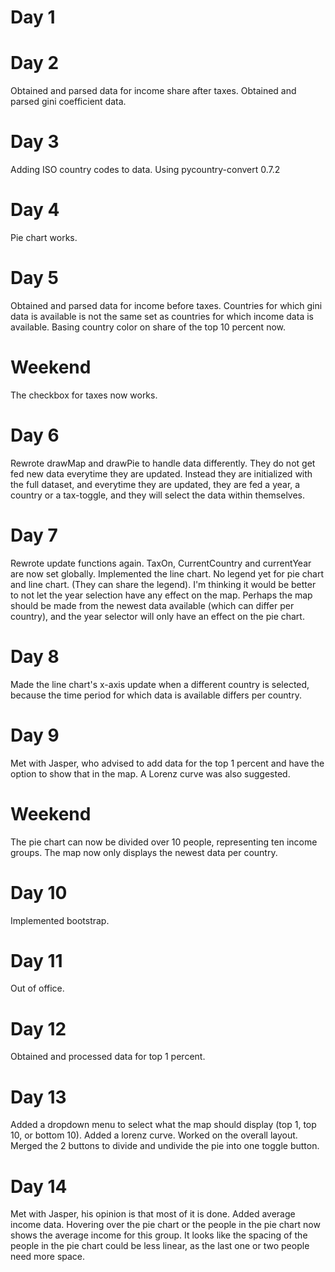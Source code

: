 # Day 1

# Day 2
Obtained and parsed data for income share after taxes.
Obtained and parsed gini coefficient data.


# Day 3
Adding ISO country codes to data.
Using pycountry-convert 0.7.2

# Day 4
Pie chart works.

# Day 5
Obtained and parsed data for income before taxes.
Countries for which gini data is available is not the same set as countries for which income data is available. Basing country color on share of the top 10 percent now.


# Weekend
The checkbox for taxes now works.


# Day 6
Rewrote drawMap and drawPie to handle data differently. They do not get fed new data everytime they are updated. Instead they are initialized with the full dataset, and everytime they are updated, they are fed a year, a country or a tax-toggle, and they will select the data within themselves.


# Day 7
Rewrote update functions again. TaxOn, CurrentCountry and currentYear are now set globally.
Implemented the line chart. No legend yet for pie chart and line chart. (They can share the legend).
I'm thinking it would be better to not let the year selection have any effect on the map. Perhaps the map should be made from the newest data available (which can differ per country), and the year selector will only have an effect on the pie chart.


# Day 8
Made the line chart's x-axis update when a different country is selected, because the time period for which data is available differs per country.



# Day 9
Met with Jasper, who advised to add data for the top 1 percent and have the option to show that in the map. A Lorenz curve was also suggested.


# Weekend
The pie chart can now be divided over 10 people, representing ten income groups.
The map now only displays the newest data per country.

# Day 10
Implemented bootstrap.

# Day 11
Out of office.


# Day 12
Obtained and processed data for top 1 percent.

# Day 13
Added a dropdown menu to select what the map should display (top 1, top 10, or bottom 10).
Added a lorenz curve.
Worked on the overall layout.
Merged the 2 buttons to divide and undivide the pie into one toggle button.

# Day 14
Met with Jasper, his opinion is that most of it is done.
Added average income data. Hovering over the pie chart or the people in the pie chart now shows the average income for this group.
It looks like the spacing of the people in the pie chart could be less linear, as the last one or two people need more space.

